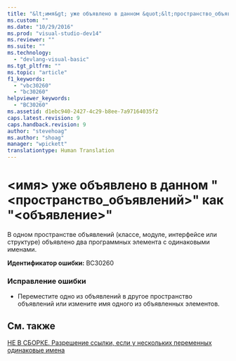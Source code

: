 ```yaml
---
title: "&lt;имя&gt; уже объявлено в данном &quot;&lt;пространство_объявлений&gt;&quot; как &quot;&lt;объявление&gt;&quot; | Microsoft Docs"
ms.custom: ""
ms.date: "10/29/2016"
ms.prod: "visual-studio-dev14"
ms.reviewer: ""
ms.suite: ""
ms.technology: 
  - "devlang-visual-basic"
ms.tgt_pltfrm: ""
ms.topic: "article"
f1_keywords: 
  - "vbc30260"
  - "bc30260"
helpviewer_keywords: 
  - "BC30260"
ms.assetid: d1ebc940-2427-4c29-b8ee-7a97164035f2
caps.latest.revision: 9
caps.handback.revision: 9
author: "stevehoag"
ms.author: "shoag"
manager: "wpickett"
translationtype: Human Translation
---
```

# &lt;имя&gt; уже объявлено в данном &quot;&lt;пространство_объявлений&gt;&quot; как &quot;&lt;объявление&gt;&quot;
В одном пространстве объявлений \(классе, модуле, интерфейсе или структуре\) объявлено два программных элемента с одинаковыми именами.  
  
 **Идентификатор ошибки:** BC30260  
  
### Исправление ошибки  
  
-   Переместите одно из объявлений в другое пространство объявлений или измените имя одного из объявленных элементов.  
  
## См. также  
 [НЕ В СБОРКЕ. Разрешение ссылки, если у нескольких переменных одинаковые имена](http://msdn.microsoft.com/ru-ru/9601e39f-1911-44e1-ace5-3f6e090408b9)